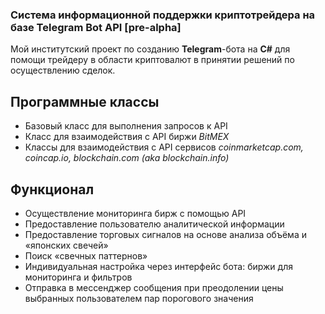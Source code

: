 ### Система информационной поддержки криптотрейдера на базе Telegram Bot API [pre-alpha]
Мой институтский проект по созданию **Telegram**-бота на **C#** для помощи трейдеру в области криптовалют в принятии решений по осуществлению сделок.
## Программные классы 
* Базовый класс для выполнения запросов к API  
* Класс для взаимодействия с API биржи *BitMEX*
* Классы для взаимодействия с API сервисов *coinmarketcap.com, coincap.io, blockchain.com (aka blockchain.info)* 
## Функционал
* Осуществление мониторинга бирж с помощью API
* Предоставление пользователю аналитической информации
* Предоставление торговых сигналов на основе анализа объёма и «японских свечей»
* Поиск «свечных паттернов» 
* Индивидуальная настройка через интерфейс бота: биржи для мониторинга и фильтров
* Отправка в мессенджер сообщения при преодолении цены выбранных пользователем пар порогового значения
